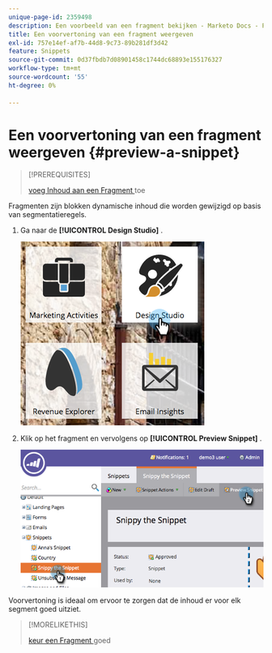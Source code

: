```yaml
---
unique-page-id: 2359498
description: Een voorbeeld van een fragment bekijken - Marketo Docs - Productdocumentatie
title: Een voorvertoning van een fragment weergeven
exl-id: 757e14ef-af7b-44d8-9c73-89b281df3d42
feature: Snippets
source-git-commit: 0d37fbdb7d08901458c1744dc68893e155176327
workflow-type: tm+mt
source-wordcount: '55'
ht-degree: 0%

---
```


# Een voorvertoning van een fragment weergeven {#preview-a-snippet}

>[!PREREQUISITES]
>
>[ voeg Inhoud aan een Fragment ](/help/marketo/product-docs/personalization/segmentation-and-snippets/snippets/add-content-to-a-snippet.md) toe

Fragmenten zijn blokken dynamische inhoud die worden gewijzigd op basis van segmentatieregels.

1. Ga naar de **[!UICONTROL Design Studio]** .

   ![](assets/designstudio-3.png)

1. Klik op het fragment en vervolgens op **[!UICONTROL Preview Snippet]** .

   ![](assets/image2014-9-16-9-3a48-3a32.png)

Voorvertoning is ideaal om ervoor te zorgen dat de inhoud er voor elk segment goed uitziet.

>[!MORELIKETHIS]
>
>[ keur een Fragment ](/help/marketo/product-docs/personalization/segmentation-and-snippets/snippets/approve-a-snippet.md) goed
